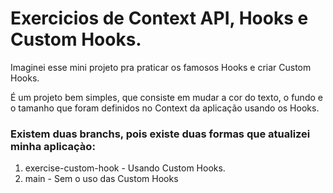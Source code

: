 # Exercicios de Context API, Hooks e Custom Hooks.

Imaginei esse mini projeto pra praticar os famosos Hooks e criar Custom Hooks.

É um projeto bem simples, que consiste em mudar a cor do texto, o fundo e o tamanho que foram definidos no Context da aplicação usando os Hooks.

### Existem duas branchs, pois existe duas formas que atualizei minha aplicaçào:

1. exercise-custom-hook - Usando Custom Hooks.
1. main - Sem o uso das Custom Hooks
